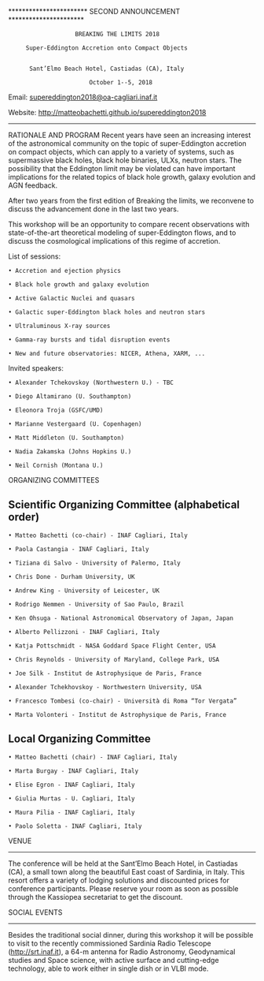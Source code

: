 
*********************** SECOND ANNOUNCEMENT **********************

                       BREAKING THE LIMITS 2018

         Super-Eddington Accretion onto Compact Objects


          Sant’Elmo Beach Hotel, Castiadas (CA), Italy

                 	       October 1--5, 2018

Email: supereddington2018@oa-cagliari.inaf.it

Website: http://matteobachetti.github.io/supereddington2018

*****************************************************************
RATIONALE AND PROGRAM
Recent years have seen an increasing interest of the astronomical community on the topic of super-Eddington accretion on compact objects, which can apply to a variety of systems, such as supermassive black holes, black hole binaries, ULXs, neutron stars. The possibility that the Eddington limit may be violated can have important implications for the related topics of black hole growth, galaxy evolution and AGN feedback.


After two years from the first edition of Breaking the limits, we reconvene to discuss the advancement done in the last two years.


This workshop will be an opportunity to compare recent observations with state-of-the-art theoretical modeling of super-Eddington flows, and to discuss the cosmological implications of this regime of accretion.


List of sessions:

    • Accretion and ejection physics

    • Black hole growth and galaxy evolution

    • Active Galactic Nuclei and quasars

    • Galactic super-Eddington black holes and neutron stars

    • Ultraluminous X-ray sources

    • Gamma-ray bursts and tidal disruption events

    • New and future observatories: NICER, Athena, XARM, ...
    
Invited speakers:

    • Alexander Tchekovskoy (Northwestern U.) - TBC

    • Diego Altamirano (U. Southampton)

    • Eleonora Troja (GSFC/UMD)

    • Marianne Vestergaard (U. Copenhagen)

    • Matt Middleton (U. Southampton)

    • Nadia Zakamska (Johns Hopkins U.)

    • Neil Cornish (Montana U.)
    
ORGANIZING COMMITTEES

## Scientific Organizing Committee (alphabetical order)


    • Matteo Bachetti (co-chair) - INAF Cagliari, Italy

    • Paola Castangia - INAF Cagliari, Italy

    • Tiziana di Salvo - University of Palermo, Italy

    • Chris Done - Durham University, UK

    • Andrew King - University of Leicester, UK

    • Rodrigo Nemmen - University of Sao Paulo, Brazil

    • Ken Ohsuga - National Astronomical Observatory of Japan, Japan

    • Alberto Pellizzoni - INAF Cagliari, Italy

    • Katja Pottschmidt - NASA Goddard Space Flight Center, USA

    • Chris Reynolds - University of Maryland, College Park, USA

    • Joe Silk - Institut de Astrophysique de Paris, France

    • Alexander Tchekhovskoy - Northwestern University, USA

    • Francesco Tombesi (co-chair) - Università di Roma “Tor Vergata”

    • Marta Volonteri - Institut de Astrophysique de Paris, France


## Local Organizing Committee

    • Matteo Bachetti (chair) - INAF Cagliari, Italy

    • Marta Burgay - INAF Cagliari, Italy

    • Elise Egron - INAF Cagliari, Italy

    • Giulia Murtas - U. Cagliari, Italy

    • Maura Pilia - INAF Cagliari, Italy

    • Paolo Soletta - INAF Cagliari, Italy

VENUE

-----


The conference will be held at the Sant’Elmo Beach Hotel, in Castiadas (CA), a small town along the beautiful East coast of Sardinia, in Italy. This resort offers a variety of lodging solutions and discounted prices for conference participants. Please reserve your room as soon as possible through the Kassiopea secretariat to get the discount.



SOCIAL EVENTS

-------------


Besides the traditional social dinner, during this workshop it will be possible to visit to the recently commissioned Sardinia Radio Telescope (http://srt.inaf.it), a 64-m antenna for Radio Astronomy, Geodynamical studies and Space science, with active surface and cutting-edge technology, able to work either in single dish or in VLBI mode.

